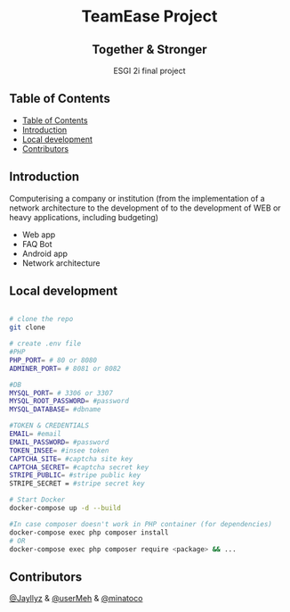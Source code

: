 <h1 align="center"> TeamEase Project </h1>
<h2 align="center">Together & Stronger </h2>

<p align="center">
  ESGI 2i final project	
</p>

## Table of Contents

- [Table of Contents](#table-of-contents)
- [Introduction](#introduction)
- [Local development](#local-development)
- [Contributors](#contributors)

## Introduction

Computerising a company or institution (from the implementation of a network architecture to the development of
to the development of WEB or heavy applications, including budgeting)

- Web app
- FAQ Bot
- Android app
- Network architecture

## Local development

```bash

# clone the repo
git clone

# create .env file
#PHP
PHP_PORT= # 80 or 8080
ADMINER_PORT= # 8081 or 8082

#DB
MYSQL_PORT= # 3306 or 3307
MYSQL_ROOT_PASSWORD= #password
MYSQL_DATABASE= #dbname

#TOKEN & CREDENTIALS
EMAIL= #email
EMAIL_PASSWORD= #password
TOKEN_INSEE= #insee token
CAPTCHA_SITE= #captcha site key
CAPTCHA_SECRET= #captcha secret key
STRIPE_PUBLIC= #stripe public key
STRIPE_SECRET = #stripe secret key

# Start Docker
docker-compose up -d --build

#In case composer doesn't work in PHP container (for dependencies)
docker-compose exec php composer install
# OR
docker-compose exec php composer require <package> && ...
```

## Contributors

[@Jayllyz](https://github.com/Jayllyz) & [@userMeh](https://github.com/userMeh) & [@minatoco](https://github.com/minatoco)
